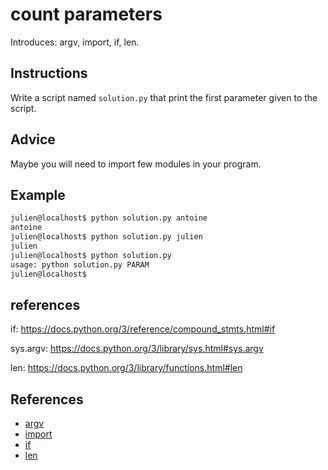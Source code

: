 # count parameters

Introduces: argv, import, if, len.

## Instructions

Write a script named `solution.py` that print the first parameter given to the script.

## Advice

Maybe you will need to import few modules in your program.

## Example

```bash
julien@localhost$ python solution.py antoine
antoine
julien@localhost$ python solution.py julien
julien
julien@localhost$ python solution.py
usage: python solution.py PARAM 
julien@localhost$
```

## references

if: <https://docs.python.org/3/reference/compound_stmts.html#if>

sys.argv: <https://docs.python.org/3/library/sys.html#sys.argv>

len: <https://docs.python.org/3/library/functions.html#len>

## References
 - [argv](https://docs.python.org/3.4/library/sys.html)
 - [import](https://docs.python.org/3/reference/simple_stmts.html#import)
 - [if](https://docs.python.org/3/tutorial/controlflow.html#if-statements)
 - [len](https://docs.python.org/3/library/functions.html#len)
